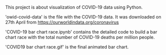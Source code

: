 This project is about visualization of COVID-19 data using Python.

'owid-covid-data' is the file with the COVID-19 data. It was downloaded on 27th April from https://ourworldindata.org/coronavirus 

'COVID-19 bar chart race.ipynb' contains the detailed code to build a bar chart race with the total number of COVID-19 deaths per million people.

'COVID19 bar chart race.gif' is the final animated bar chart.


